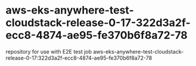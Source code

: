 # aws-eks-anywhere-test-cloudstack-release-0-17-322d3a2f-ecc8-4874-ae95-fe370b6f8a72-78
repository for use with E2E test job aws-eks-anywhere-test-cloudstack-release-0-17:322d3a2f-ecc8-4874-ae95-fe370b6f8a72-78
